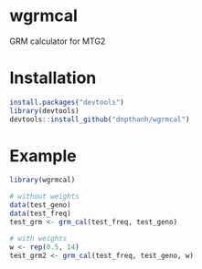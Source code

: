 # wgrmcal
GRM calculator for MTG2

# Installation
```r
install.packages("devtools")
library(devtools)
devtools::install_github("dnpthanh/wgrmcal")
```

# Example
```r
library(wgrmcal)
```

```r
# without weights
data(test_geno)
data(test_freq)
test_grm <- grm_cal(test_freq, test_geno)
```

```r
# with weights
w <- rep(0.5, 14)
test_grm2 <- grm_cal(test_freq, test_geno, w)
```
